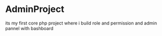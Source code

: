 # AdminProject
 its my first core php  project where i build role and permission and admin pannel with bashboard 
